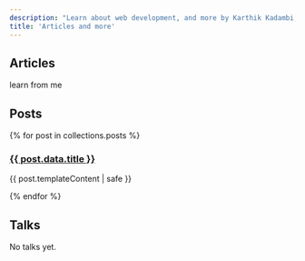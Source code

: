 ```yaml
---
description: "Learn about web development, and more by Karthik Kadambi, full stack web developer"
title: 'Articles and more'
---
```

<section class="section-inset" aria-label="Articles">
  <div class="flow">
    <h1  class="header-branding">Articles</h1>
    <p>learn from me</p>
  </div>
</section>
<div class="flow">
<h2  class="header-branding">Posts</h2>
{% for post in collections.posts %}
    <article>
        <h3><a href="{{ post.url }}">{{ post.data.title }}</a></h3>
        <p>{{ post.templateContent | safe }}</p>
    </article>
{% endfor %}
</div>
<div class="flow">
<h2  class="header-branding">Talks</h2>
<p>No talks yet.</p>
</div>